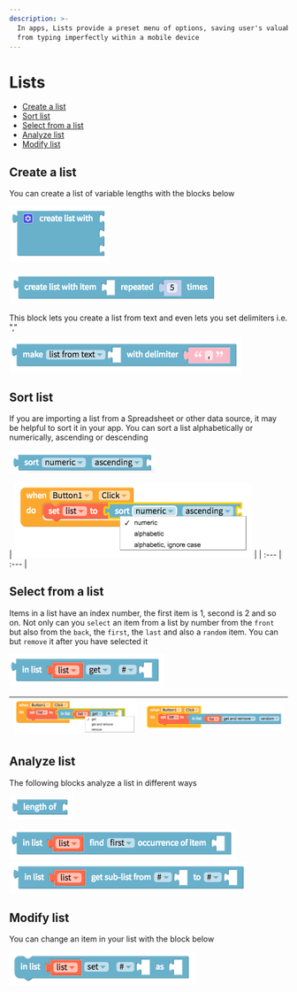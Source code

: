```yaml
---
description: >-
  In apps, Lists provide a preset menu of options, saving user's valuable time
  from typing imperfectly within a mobile device
---
```


# Lists

* [Create a list](lists.md#create-a-list)
* [Sort list](lists.md#sort-list)
* [Select from a list](lists.md#select-from-a-list)
* [Analyze list](lists.md#analyze-list)
* [Modify list](lists.md#modify-list)

## Create a list

You can create a list of variable lengths with the blocks below

![](../../../.gitbook/assets/blocks-lists-fig-2.png)

![](../../../.gitbook/assets/blocks-lists-fig-3.png)

This block lets you create a list from text and even lets you set delimiters i.e. ","

![](../../../.gitbook/assets/blocks-lists-fig-8.png)

## Sort list

If you are importing a list from a Spreadsheet or other data source, it may be helpful to sort it in your app. You can sort a list alphabetically or numerically, ascending or descending

![](../../../.gitbook/assets/blocks-lists-fig-9.png)

| ![](../../../.gitbook/assets/blocks-lists-fig-10.png) |
| :--- | :--- |


## Select from a list

Items in a list have an index number, the first item is 1, second is 2 and so on. Not only can you `select` an item from a list by number from the `front` but also from the `back`, the `first`, the `last` and also a `random` item. You can but `remove` it after you have selected it

![](../../../.gitbook/assets/blocks-lists-fig-5.png)

| ![](../../../.gitbook/assets/blocks-lists-fig-12.png) | ![](../../../.gitbook/assets/blocks-lists-fig-13.png) |
| :--- | :--- |


## Analyze list

The following blocks analyze a list in different ways

![](../../../.gitbook/assets/blocks-lists-fig-4.png)

![](../../../.gitbook/assets/blocks-lists-fig-1.png)![](../../../.gitbook/assets/blocks-lists-fig-7.png)

## Modify list

You can change an item in your list with the block below

![](../../../.gitbook/assets/blocks-lists-fig-6.png)

